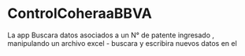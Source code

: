 # ControlCoheraaBBVA
La app Buscara datos asociados a un N° de patente ingresado , manipulando  un archivo excel - buscara y escribira nuevos datos en el   
